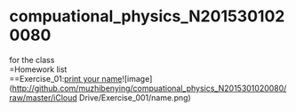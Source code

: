 # compuational_physics_N2015301020080
for the class  
=Homework list  
==Exercise_01:[print your name](temp.py)![image](http://github.com/muzhibenying/compuational_physics_N2015301020080/raw/master/iCloud Drive/Exercise_001/name.png)
